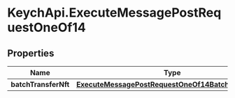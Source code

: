 # KeychApi.ExecuteMessagePostRequestOneOf14

## Properties

Name | Type | Description | Notes
------------ | ------------- | ------------- | -------------
**batchTransferNft** | [**ExecuteMessagePostRequestOneOf14BatchTransferNft**](ExecuteMessagePostRequestOneOf14BatchTransferNft.md) |  | 


